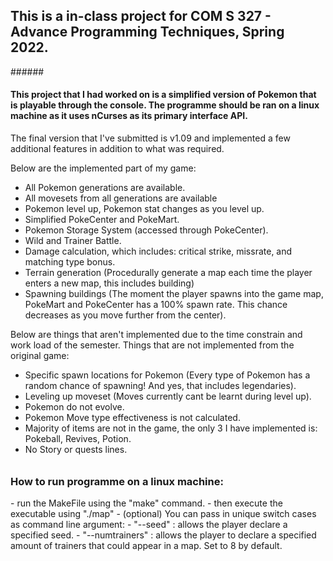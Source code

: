 <h2>This is a in-class project for COM S 327 - Advance Programming Techniques, Spring 2022. </h2>
######
<h4>
This project that I had worked on is a simplified version of Pokemon that is playable through the console. The programme should be ran on a linux machine as it uses nCurses as its primary interface API.
</h4>

  
<p>
The final version that I've submitted is v1.09 and implemented a few additional features in addition to what was required.

Below are the implemented part of my game:
  - All Pokemon generations are available.
  - All movesets from all generations are available
  - Pokemon level up, Pokemon stat changes as you level up.
  - Simplified PokeCenter and PokeMart.
  - Pokemon Storage System (accessed through PokeCenter).
  - Wild and Trainer Battle.
  - Damage calculation, which includes: critical strike, missrate, and matching type bonus.
  - Terrain generation (Procedurally generate a map each time the player enters a new map, this includes building)
  - Spawning buildings (The moment the player spawns into the game map, PokeMart and PokeCenter has a 100% spawn rate. This chance decreases as you move further from the center).
  
  
  
Below are things that aren't implemented due to the time constrain and work load of the semester.
Things that are not implemented from the original game:
  - Specific spawn locations for Pokemon (Every type of Pokemon has a random chance of spawning! And yes, that includes legendaries).
  - Leveling up moveset (Moves currently cant be learnt during level up).
  - Pokemon do not evolve.
  - Pokemon Move type effectiveness is not calculated.
  - Majority of items are not in the game, the only 3 I have implemented is: Pokeball, Revives, Potion.
  - No Story or quests lines.
  
</p>


######
<h3>
How to run programme on a linux machine:
</h3>
<p>
  - run the MakeFile using the "make" command.
  - then execute the executable using "./map"
  - (optional) You can pass in unique switch cases as command line argument: 
      - "--seed" : allows the player declare a specified seed.
      - "--numtrainers" : allows the player to declare a specified amount of trainers that could appear in a map. Set to 8 by default.
</p>
